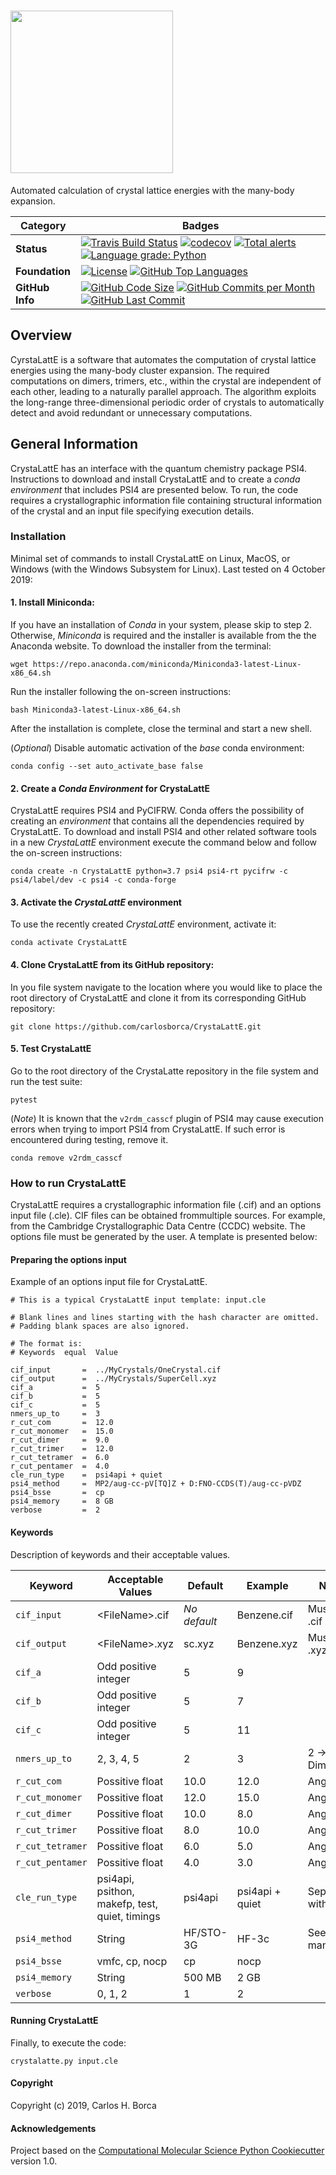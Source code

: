 # <img align="center" src="https://github.com/carlosborca/CrystaLattE/blob/master/media/logo/Logo.png" height=260>

Automated calculation of crystal lattice energies with the many-body expansion.

| Category | Badges |
|-------------|-------------|
| **Status** | [![Travis Build Status](https://travis-ci.com/carlosborca/CrystaLattE.svg?branch=master)](https://travis-ci.org/carlosborca/CrystaLattE) [![codecov](https://codecov.io/gh/carlosborca/CrystaLattE/branch/master/graph/badge.svg)](https://codecov.io/gh/carlosborca/CrystaLattE/branch/master) [![Total alerts](https://img.shields.io/lgtm/alerts/g/carlosborca/CrystaLattE.svg?logo=lgtm&logoWidth=18)](https://lgtm.com/projects/g/carlosborca/CrystaLattE/alerts/) [![Language grade: Python](https://img.shields.io/lgtm/grade/python/g/carlosborca/CrystaLattE.svg?logo=lgtm&logoWidth=18)](https://lgtm.com/projects/g/carlosborca/CrystaLattE/context:python) |
| **Foundation** | [![License](https://img.shields.io/github/license/carlosborca/CrystaLattE.svg)](https://opensource.org/licenses/LGPL-3.0) [![GitHub Top Languages](https://img.shields.io/github/languages/top/carlosborca/CrystaLattE)](https://github.com/carlosborca/CrystaLattE/) |
| **GitHub Info** | [![GitHub Code Size](https://img.shields.io/github/languages/code-size/carlosborca/CrystaLattE)](https://github.com/carlosborca/CrystaLattE/) [![GitHub Commits per Month](https://img.shields.io/github/commit-activity/m/carlosborca/CrystaLattE)](https://github.com/carlosborca/CrystaLattE/) [![GitHub Last Commit](https://img.shields.io/github/last-commit/carlosborca/CrystaLattE)](https://github.com/carlosborca/CrystaLattE/) |

## Overview

CyrstaLattE is a software that automates the computation of crystal lattice energies using the many-body cluster expansion. The required computations on dimers, trimers, etc., within the crystal are independent of each other, leading to a naturally parallel approach. The algorithm exploits the long-range three-dimensional periodic order of crystals to automatically detect and avoid redundant or unnecessary computations.

## General Information

CrystaLattE has an interface with the quantum chemistry package PSI4. Instructions to download and install CrystaLattE and to create a _conda environment_ that includes PSI4 are presented below. To run, the code requires a crystallographic information file containing structural information of the crystal and an input file specifying execution details.

### Installation

Minimal set of commands to install CrystaLattE on Linux, MacOS, or Windows (with the Windows Subsystem for Linux). Last tested on 4 October 2019:

#### 1. Install Miniconda:

If you have an installation of _Conda_ in your system, please skip to step 2. Otherwise, _Miniconda_ is required and the installer is available from the the Anaconda website. To download the installer from the terminal: 

```
wget https://repo.anaconda.com/miniconda/Miniconda3-latest-Linux-x86_64.sh
```

Run the installer following the on-screen instructions:

```
bash Miniconda3-latest-Linux-x86_64.sh
```

After the installation is complete, close the terminal and start a new shell.

(_Optional_) Disable automatic activation of the _base_ conda environment:

```
conda config --set auto_activate_base false
```

#### 2. Create a _Conda Environment_ for CrystaLattE

CrystaLattE requires PSI4 and PyCIFRW. Conda offers the possibility of creating an _environment_ that contains all the dependencies required by CrystaLattE. To download and install PSI4 and other related software tools in a new _CrystaLattE_ environment execute the command below and follow the on-screen instructions:

```
conda create -n CrystaLattE python=3.7 psi4 psi4-rt pycifrw -c psi4/label/dev -c psi4 -c conda-forge
```

#### 3. Activate the _CrystaLattE_ environment

To use the recently created _CrystaLattE_ environment, activate it:

```
conda activate CrystaLattE
```

#### 4. Clone CrystaLattE from its GitHub repository:

In you file system navigate to the location where you would like to place the root directory of CrystaLattE and clone it from its corresponding GitHub repository:

```
git clone https://github.com/carlosborca/CrystaLattE.git
```

#### 5. Test CrystaLattE

Go to the root directory of the CrystaLatte repository in the file system and run the test suite:

```
pytest
```

(_Note_) It is known that the `v2rdm_casscf` plugin of PSI4 may cause execution errors when trying to import PSI4 from CrystaLattE. If such error is encountered during testing, remove it.

```
conda remove v2rdm_casscf
```

### How to run CrystaLattE

CrystaLattE requires a crystallographic information file (.cif) and an options input file (.cle). CIF files can be obtained frommultiple sources. For example, from the Cambridge Crystallographic Data Centre (CCDC) website. The options file must be generated by the user. A template is presented below:

#### Preparing the options input

Example of an options input file for CrystaLattE.

```
# This is a typical CrystaLattE input template: input.cle

# Blank lines and lines starting with the hash character are omitted.
# Padding blank spaces are also ignored.

# The format is:
# Keywords  equal  Value

cif_input       =  ../MyCrystals/OneCrystal.cif
cif_output      =  ../MyCrystals/SuperCell.xyz
cif_a           =  5
cif_b           =  5
cif_c           =  5
nmers_up_to     =  3
r_cut_com       =  12.0
r_cut_monomer   =  15.0
r_cut_dimer     =  9.0
r_cut_trimer    =  12.0
r_cut_tetramer  =  6.0
r_cut_pentamer  =  4.0
cle_run_type    =  psi4api + quiet
psi4_method     =  MP2/aug-cc-pV[TQ]Z + D:FNO-CCDS(T)/aug-cc-pVDZ
psi4_bsse       =  cp
psi4_memory     =  8 GB
verbose         =  2
```

#### Keywords

Description of keywords and their acceptable values.

| Keyword          | Acceptable Values                              | Default      | Example         | Notes           | 
|------------------|------------------------------------------------|--------------|-----------------|-----------------|
| `cif_input`      | \<FileName\>.cif                               | *No default* | Benzene.cif     | Must be .cif    | 
| `cif_output`     | \<FileName\>.xyz                               | sc.xyz       | Benzene.xyz     | Must be .xyz    |
| `cif_a`          | Odd positive integer                           | 5            | 9               |                 |
| `cif_b`          | Odd positive integer                           | 5            | 7               |                 |
| `cif_c`          | Odd positive integer                           | 5            | 11              |                 |
| `nmers_up_to`    | 2, 3, 4, 5                                     | 2            | 3               | 2 -> Dimers     |
| `r_cut_com`      | Possitive float                                | 10.0         | 12.0            | Angstroms       |
| `r_cut_monomer`  | Possitive float                                | 12.0         | 15.0            | Angstroms       |
| `r_cut_dimer`    | Possitive float                                | 10.0         | 8.0             | Angstroms       |
| `r_cut_trimer`   | Possitive float                                | 8.0          | 10.0            | Angstroms       |
| `r_cut_tetramer` | Possitive float                                | 6.0          | 5.0             | Angstroms       |
| `r_cut_pentamer` | Possitive float                                | 4.0          | 3.0             | Angstroms       | 
| `cle_run_type`   | psi4api, psithon, makefp, test, quiet, timings | psi4api      | psi4api + quiet | Separate with + |
| `psi4_method`    | String                                         | HF/STO-3G    | HF-3c           | See PSI4 manual |
| `psi4_bsse`      | vmfc, cp, nocp                                 | cp           | nocp            |                 |
| `psi4_memory`    | String                                         | 500 MB       | 2 GB            |                 |
| `verbose`        | 0, 1, 2                                        | 1            | 2               |                 |

#### Running CrystaLattE

Finally, to execute the code:

```
crystalatte.py input.cle
```

#### Copyright

Copyright (c) 2019, Carlos H. Borca


#### Acknowledgements
 
Project based on the 
[Computational Molecular Science Python Cookiecutter](https://github.com/molssi/cookiecutter-cms) version 1.0.
